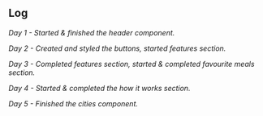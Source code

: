 <h2>Log</h2>
<p><i>Day 1 - Started & finished the header component.</i></p>
<p><i>Day 2 - Created and styled the buttons, started features section.</i></p>
<p><i>Day 3 - Completed features section, started & completed favourite meals section.</i></p>
<p><i>Day 4 - Started & completed the how it works section.</i><p>
<p><i>Day 5 - Finished the cities component.</i></p>
